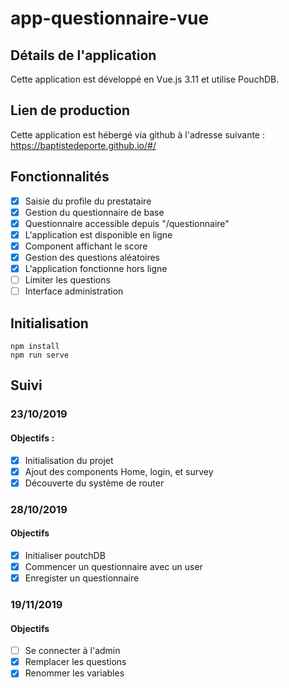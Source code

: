 # app-questionnaire-vue

## Détails de l'application

Cette application est développé en Vue.js 3.11 et utilise PouchDB.

## Lien de production
Cette application est hébergé via github à l'adresse suivante :
https://baptistedeporte.github.io/#/

## Fonctionnalités 

- [x] Saisie du profile du prestataire
- [x] Gestion du questionnaire de base
- [x] Questionnaire accessible depuis "/questionnaire"
- [x] L'application est disponible en ligne
- [x] Component affichant le score
- [x] Gestion des questions aléatoires
- [x] L'application fonctionne hors ligne
- [ ] Limiter les questions
- [ ] Interface administration

## Initialisation

```node
npm install
npm run serve
```

## Suivi 
### 23/10/2019
#### Objectifs : 
- [x] Initialisation du projet 
- [x] Ajout des components Home, login, et survey
- [x] Découverte du système de router

### 28/10/2019
#### Objectifs
  - [x] Initialiser poutchDB
  - [x] Commencer un questionnaire avec un user
  - [x] Enregister un questionnaire

### 19/11/2019
#### Objectifs
- [ ] Se connecter à l'admin
- [x] Remplacer les questions
- [x] Renommer les variables 
